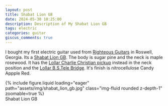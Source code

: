 ```yaml
---
layout: post
title: Shabat Lion GB
date: 2024-05-30 10:25:00
description: Description of My Shabat Lion GB
tags: electric
categories: guitar
giscus_comments: true
---
```


I bought my first electric guitar used from [Righteous Guitars](https://righteousguitars.com/)
in Roswell, Georgia. Its a [Shabat Lion GB](https://shabatguitars.com/product/lion-gb/).
The body is sugar pine and the neck is maple rosewood.
It has the [Lollar Charlie Christian pickup](https://www.lollarguitars.com/lollar-charlie-christian-pickups) instead in the neck position and the [Lollar
B.S.Tele Bridge](https://www.lollarguitars.com/lollar-telecaster-pickups/bs-tele-bridge).
It's finish is nitrocellulose Candy Appple Red.

<div class="row mt-3">
    <div class="col-sm mt-3 mt-md-0">
        {% include figure.liquid loading="eager" path="assets/img/shabat_lion_gb.jpg" class="img-fluid rounded z-depth-1"  zoomable=true %}
    </div>
</div>
<div class="caption">
  Shabat Lion GB
</div>

